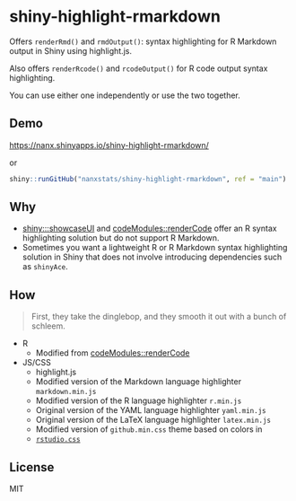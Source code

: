 # shiny-highlight-rmarkdown

Offers `renderRmd()` and `rmdOutput()`: syntax highlighting for R Markdown
output in Shiny using highlight.js.

Also offers `renderRcode()` and `rcodeOutput()` for R code output
syntax highlighting.

You can use either one independently or use the two together.

## Demo

<https://nanx.shinyapps.io/shiny-highlight-rmarkdown/>

or

```r
shiny::runGitHub("nanxstats/shiny-highlight-rmarkdown", ref = "main")
```

## Why

- [shiny:::showcaseUI](https://github.com/rstudio/shiny/blob/master/R/showcase.R)
  and [codeModules::renderCode](https://github.com/statistikat/codeModules)
  offer an R syntax highlighting solution but do not support R Markdown.
- Sometimes you want a lightweight R or R Markdown syntax highlighting solution
  in Shiny that does not involve introducing dependencies such as `shinyAce`.

## How

> First, they take the dinglebop, and they smooth it out with a bunch of schleem.

- R
  - Modified from [codeModules::renderCode](https://github.com/statistikat/codeModules)
- JS/CSS
  - highlight.js
  - Modified version of the Markdown language highlighter `markdown.min.js`
  - Modified version of the R language highlighter `r.min.js`
  - Original version of the YAML language highlighter `yaml.min.js`
  - Original version of the LaTeX language highlighter `latex.min.js`
  - Modified version of `github.min.css` theme based on colors in
  - [`rstudio.css`](https://github.com/rstudio/shiny/blob/master/inst/www/shared/highlight/rstudio.css)

## License

MIT

